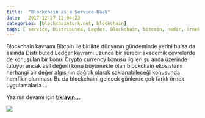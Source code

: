 ```yaml
---
title:  "Blockchain as a Service-BaaS"
date:   2017-12-27 12:04:23
categories: [blockchainturk.net, blockchain]
tags: [ service, Distributed, Legder, Blockchain, Bitcoin, nedir, örnek, Block, Mehmet Cem Yücel, Mehmet, Cem, Yucel, Yücel, blockchainturk, blockchainturk.net]
---
```

Blockchain kavramı Bitcoin ile birlikte dünyanın gündeminde yerini bulsa da aslında Distributed Ledger kavramı uzunca bir süredir akademik çevrelerde de konuşulan bir konu. Crypto currency konusu ilgileri şu anda üzerinde tutuyor ancak asıl değerli konu büyümekte olan blockchain ekosistemi herhangi bir değer algısının dağıtık olarak saklanabileceği konusunda hemfikir olunması. Bu da blockchaini gelecek günlerde çok farklı örnek uygulamalarla ...

Yazının devamı için 
<a style="font-weight:bold" href="https://medium.com/blockchainturk/579cb517a0d4?utm_source=mehmetcemyucel.com&utm_medium=refferal&utm_campaign=blog" target="_blank">tıklayın...</a>
  
![](https://cdn-images-1.medium.com/max/800/1*CZ8sloO2sJRL8hbgI992fQ.png)